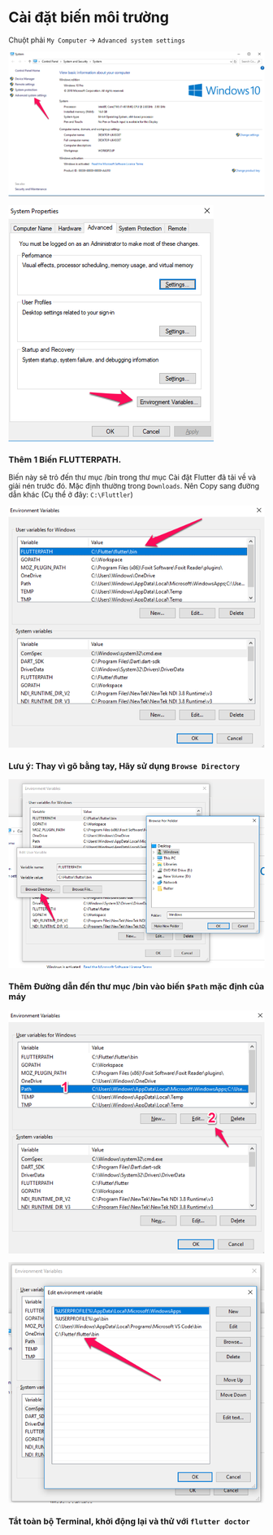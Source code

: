 # Cài đặt biến môi trường

Chuột phải `My Computer` -> `Advanced system settings`

![Var1](./images/var-1.png)



![Var2](./images/var-2.png)


### Thêm 1 Biến FLUTTERPATH.
Biến này sẽ trỏ đến thư mục /bin trong thư mục Cài đặt Flutter đã tải về và giải nén trước đó. Mặc định thường trong `Downloads`. Nên Copy sang đường dẫn khác (Cụ thể ở đây: `C:\Fluttler`)

![Var3](./images/var-3.png)


### Lưu ý: Thay vì gõ bằng tay, Hãy sử dụng `Browse Directory`

![Var6](./images/var-6.png)

### Thêm Đường dẫn đến thư mục /bin vào biến `$Path` mặc định của máy

![Var4](./images/var-4.png)


![Var5](./images/var-5.png)


### Tắt toàn bộ Terminal, khởi động lại và thử với `flutter doctor`